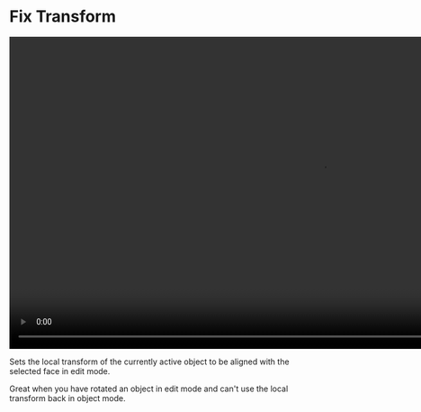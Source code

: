 <h1> Fix Transform </h1>

<video controls autoplay loop muted style="width: 220%;">
  <source src="/gifs/fix_transform.mp4" type="video/mp4">
</video>

<br>

Sets the local transform of the currently active object to be aligned with the selected face in edit mode.

Great when you have rotated an object in edit mode and can't use the local transform back in object mode.

